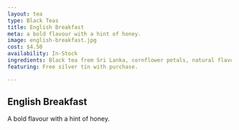 ```yaml
---
layout: tea
type: Black Teas
title: English Breakfast
meta: a bold flavour with a hint of honey.
image: english-breakfast.jpg
cost: $4.50
availability: In-Stock
ingredients: Black tea from Sri Lanka, cornflower petals, natural flavouring.
featuring: Free silver tin with purchase.

---
```


## English Breakfast

A bold flavour with a hint of honey.
